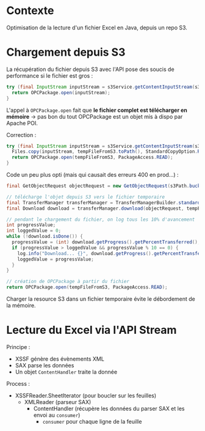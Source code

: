 # Contexte

Optimisation de la lecture d'un fichier Excel en Java, depuis un repo S3.

# Chargement depuis S3
La récupération du fichier depuis S3 avec l'API pose des soucis de performance si le fichier est gros :
```java
try (final InputStream inputStream = s3Service.getContentInputStream(s3Path.bucket(), s3Path.objectPath());) {
  return OPCPackage.open(inputStream);
}
```
L'appel à `OPCPackage.open` fait que **le fichier complet est télécharger en mémoire** -> pas bon du tout
OPCPackage est un objet mis à dispo par Apache POI.

Correction :
```java
try (final InputStream inputStream = s3Service.getContentInputStream(s3Path.bucket(), s3Path.objectPath())) {
  Files.copy(inputStream, tempFileFromS3.toPath(), StandardCopyOption.REPLACE_EXISTING);
  return OPCPackage.open(tempFileFromS3, PackageAccess.READ);
}
```

Code un peu plus opti (mais qui causait des erreurs 400 en prod...) : 
```java
final GetObjectRequest objectRequest = new GetObjectRequest(s3Path.bucket(), s3Path.objectPath());

// télécharge l'objet depuis S3 vers le fichier temporaire
final TransferManager transferManager = TransferManagerBuilder.standard().withS3Client(s3Service.getAmazonS3()).build();
final Download download = transferManager.download(objectRequest, tempFileFromS3);

// pendant le chargement du fichier, on log tous les 10% d'avancement
int progressValue;
int loggedValue = 0;
while (!download.isDone()) {
  progressValue = (int) download.getProgress().getPercentTransferred();
  if (progressValue > loggedValue && progressValue % 10 == 0) {
    log.info("Download... {}", download.getProgress().getPercentTransferred());
    loggedValue = progressValue;
  }
}

// création de OPCPackage à partir du fichier
return OPCPackage.open(tempFileFromS3, PackageAccess.READ);
```
Charger la resource S3 dans un fichier temporaire évite le débordement de la mémoire.


# Lecture du Excel via l'API Stream
Principe : 
  - XSSF génère des évènements XML
  - SAX parse les données
  - Un objet `ContentHandler` traite la donnée

Process :
  - XSSFReader.SheetIterator (pour boucler sur les feuilles)
    - XMLReader (parseur SAX)
      - ContentHandler (récupère les données du parser SAX et les envoi au `consumer`)
        - `consumer` pour chaque ligne de la feuille


